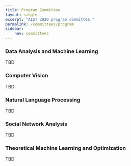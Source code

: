 ```yaml
---
title: Program Committee
layout: single
excerpt: "AIST 2020 program committee."
permalink: /committees/program
sidebar: 
    nav: committees 
---
```


<h3>Data Analysis and Machine Learning</h3>
TBD

<!--
- Jaume Baixeries, Universitat Politècnica de Catalunya, Spain<br/>
- Malay Bhattacharyya, Indian Statistical Institute, Kolkata, India<br/>
- Evgeny Burnaev, Skolkovo Institute of Science and Technology, Russia<br/>
- Jan Konecny, Dept. Computer Science, Palacky University, Olomouc, Czechia<br/>
- Florence Le Ber, icube, France<br/>
- Alexander Lepskiy, National Research University Higher School of Economics, Russia<br/>
- Ilya Makarov, National Research University Higher School of Economics, Russia<br/>
- Tatiana Makhalova, National Research University Higher School of Economics; LORIA-INRIA, Russia<br/>
- Nizar Messai, LI - Université François Rabelais Tours, France<br/>
- Andrey Savchenko, National Research University Higher School of Economics, Russia<br/>
- Henry Soldano, Laboratoire d'Informatique de Paris Nord, France<br/>
- Christos Tryfonopoulos, University of Peloponnese, Greece
-->

<h3>Computer Vision</h3>
TBD

<!--
- Vladimir Arlazarov, Smart Engines Ltd, Federal Research Center “Computer Science and Control” of Russian Academy of Sciences, Russia<br/>
- Aleksey Artamonov, Neuromation, Russia<br/>
- Alexey, Chernyavskiy, Philips Innovation Labs Russia, Russia<br/>
- Ivan Drokin, Botkin.ai, Russia<br/>
- Shiv Ram Dubey, Indian Institute of Information Technology, Sri City, Andhra Pradesh, India<br/>
- Javad Khodadoust, Payame Noor University (PNU), Iran<br/>
- Anton Konushin, NRU HSE, Russia<br/>
- Andrey Kopylov, Tula State University, Russia<br/>
- Andrey Kuznetsov, Samara National Research University, Russia<br/>
- Ilya Makarov, National Research University Higher School of Economics, Russia<br/>
- Yury Malkov, Institute of Applied Physics of the Russian Academy of Sciences, Russia<br/>
- Evgeny Myasnikov, Samara National Research University, Russia<br/>
- Long Nguyen, Irkutsk State Technical University, Russia<br/>
- Huong Nguyen Thu, IrGTU, Russia<br/>
- Dimitri Nowicki, Institute of Cybernetics of NASU, Ukraine<br/>
- Olga Perepelkina, Neurodata Lab LLC, Russia<br/>
- Anna Petrovicheva, Xperience AI, Russia<br/>
- V. B. Surya Prasath, Cincinnati Children's Hospital Medical Center, United States<br/>
- Alexey Ruchay, Chelyabinsk state university, Russia<br/>
- Christian Sacarea, Babes-Bolyai University, Romania<br/>
- Aleksei Samarin, SpbSU, Russia<br/>
- Friedhelm Schwenker, Ulm University, Germany<br/>
- Oleg Seredin, Tula State University, Russia<br/>
- Dmitry Stepanov, Program System Institute of Russian Academy of Sciences, Russia<br/>
- Vadim Strijov, Moscow Institute of Physics and Technology, Russia<br/>
- Dmitry Yashunin, Harman, Russia
-->

<h3>Natural Language Processing</h3>
TBD

<!--
- Anton Alekseev, St. Petersburg Department of V.A.Steklov Institute of Mathematics of the Russian Academy of Sciences, Russia<br/>
- Ilseyar Alimova, Kazan Federal University, Russia<br/>
- Ekaterina Artemova, NRU HSE, Russia<br/>
- Amir Bakarov, National Research University Higher School of Economics, Russia<br/>
- Elena Bolshakova, Moscow State Lomonosov University, Russia<br/>
- Mikhail Chernoskutov, IMM UB RAS, UrFU, Russia<br/>
- Boris Dobrov, Recearch Computing Center of Moscow State Univ., Russia<br/>
- Aleksandr Drozd, Tokyo Institure of Technology, Japan<br/>
- Dmitry Granovsky, Yandex, Russia<br/>
- Dmitry Ilvovsky, National Research University Higher School of Economics, Russia<br/>
- Max Ionov, Goethe University Frankfurt / Moscow State University, Germany<br/>
- Vladimir Ivanov, Innopolis University, Russia<br/>
- Egor Kashkin, V. V. Vinogradov Russian Language Institute of RAS, Russia<br/>
- Denis Kirjanov, NRU HSE, Russia<br/>
- Mikhail Korobov, ScrapingHub Inc., Russia<br/>
- Evgeny Kotelnikov, Vyatka State University, Russia<br/>
- Tomas Krilavicius, Professor, Informatics faculty, Vytautas Magnus University, Lithuania<br/>
- Konstantin Lopukhin, CHTD, Russia<br/>
- Alexey Malafeev, National Research University Higher School of Economics, Russia<br/>
- Valentin Malykh, ISA RAS, Russia<br/>
- Tristan Miller, Austrian Research Institute for Artificial Intelligence, Austria<br/>
- Olga Mitrofanova, St. Petersburg State University, Russia<br/>
- Kirill Nikolaev, National Research University Higher School of Economics, Russia<br/>
- Damien Nouvel, INaLCO, France<br/>
- Georgios Petasis, NCSR "Demokritos", Greece<br/>
- Vladimir Pleshko, RCO, Russia<br/>
- Vinit Ravishankar, University of Oslo, Norway<br/>
- Yuliya Rubtsova, The A.P. Ershov Institute of Informatics Systems (IIS), Siberian Branch of the Russian, Russia<br/>
- Eugen Ruppert, Universität Hamburg / base.camp, Germany<br/>
- Andrey Shcherbakov, Intel, Australia<br/>
- Alexey Sorokin, Moscow State University, Russia<br/>
- Irina Temnikova, Qatar Computing Research Institute, Qatar<br/>
- Ekaterina Vylomova, The University of Melbourne, Australia
-->

<h3>Social Network Analysis</h3>
TBD

<!--
- Ilia Karpov, National Research University Higher School of Economics, Russia<br/>
- Gregory Khvatsky, National Research University Higher School of Economics, Russia<br/>
- Sergei Koltcov, National Research University Higher School of Economics, Russia<br/>
- Evgeny Komotskiy, Ural Federal University, Russia<br/>
- Ekaterina Krekhovets, National Research University Higher School of Economics, Russia<br/>
- Andrey Sozykin, Krasovskii Institute of Mathematics and Mechanics, Russia<br/>
- Dmitry Zaytsev, Higher School of Economics, Russia
-->

<h3>Theoretical Machine Learning and Optimization</h3>
TBD

<!--
- Alexander, Kazakov, Matrosov Institute for System Dynamics and Control Theory SB RAS, Russia<br/>
- Michael, Khachay, Krasovsky Institute of Mathematics and Mechanics, Russia<br/>
- Vladimir, Khandeev, Sobolev Institute of Mathematics, Siberian Branch of the Russian Academy of Sciences, Russia<br/>
- Donghyun, Kim, Georgia State University, United States<br/>
- Bertrand M.T., Lin, National Chiao Tung University, Taiwan<br/>
- Mikhail, Posypkin, Dorodnicyn Computing Centre, FRC CSC RAS, Russia<br/>
- Artem, Pyatkin, Novosibirsk State University; Sobolev Institute of Mathematics, Russia
-->

<!--
<h3>Process Mining</h3>
TBD


- Massimiliano de Leoni, Department of Mathematics - University of Padua, Italy<br/>
- Alexey A. Mitsyuk, HSE, Russia<br/>
- Sergey Shershakov, Higher School of Economics, Russia
-->
